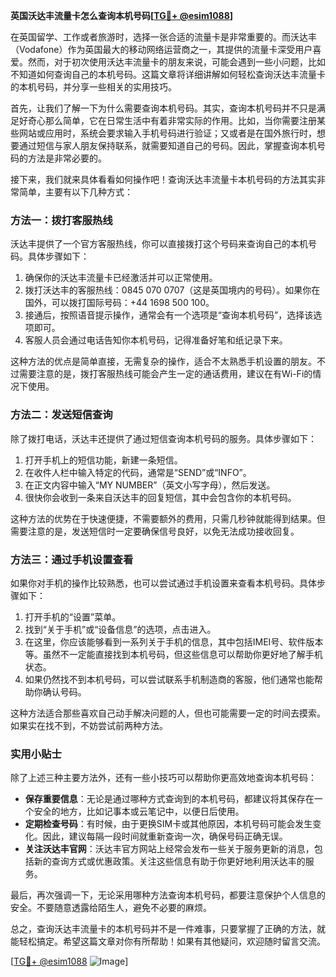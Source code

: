 **英国沃达丰流量卡怎么查询本机号码[[TG💪+ @esim1088](https://t.me/s/esim1088)]**

在英国留学、工作或者旅游时，选择一张合适的流量卡是非常重要的。而沃达丰（Vodafone）作为英国最大的移动网络运营商之一，其提供的流量卡深受用户喜爱。然而，对于初次使用沃达丰流量卡的朋友来说，可能会遇到一些小问题，比如不知道如何查询自己的本机号码。这篇文章将详细讲解如何轻松查询沃达丰流量卡的本机号码，并分享一些相关的实用技巧。

首先，让我们了解一下为什么需要查询本机号码。其实，查询本机号码并不只是满足好奇心那么简单，它在日常生活中有着非常实际的作用。比如，当你需要注册某些网站或应用时，系统会要求输入手机号码进行验证；又或者是在国外旅行时，想要通过短信与家人朋友保持联系，就需要知道自己的号码。因此，掌握查询本机号码的方法是非常必要的。

接下来，我们就来具体看看如何操作吧！查询沃达丰流量卡本机号码的方法其实非常简单，主要有以下几种方式：

### 方法一：拨打客服热线

沃达丰提供了一个官方客服热线，你可以直接拨打这个号码来查询自己的本机号码。具体步骤如下：
1. 确保你的沃达丰流量卡已经激活并可以正常使用。
2. 拨打沃达丰的客服热线：0845 070 0707（这是英国境内的号码）。如果你在国外，可以拨打国际号码：+44 1698 500 100。
3. 接通后，按照语音提示操作，通常会有一个选项是“查询本机号码”，选择该选项即可。
4. 客服人员会通过电话告知你本机号码，记得准备好笔和纸记录下来。

这种方法的优点是简单直接，无需复杂的操作，适合不太熟悉手机设置的朋友。不过需要注意的是，拨打客服热线可能会产生一定的通话费用，建议在有Wi-Fi的情况下使用。

### 方法二：发送短信查询

除了拨打电话，沃达丰还提供了通过短信查询本机号码的服务。具体步骤如下：
1. 打开手机上的短信功能，新建一条短信。
2. 在收件人栏中输入特定的代码，通常是“SEND”或“INFO”。
3. 在正文内容中输入“MY NUMBER”（英文小写字母），然后发送。
4. 很快你会收到一条来自沃达丰的回复短信，其中会包含你的本机号码。

这种方法的优势在于快速便捷，不需要额外的费用，只需几秒钟就能得到结果。但需要注意的是，发送短信时一定要确保信号良好，以免无法成功接收回复。

### 方法三：通过手机设置查看

如果你对手机的操作比较熟悉，也可以尝试通过手机设置来查看本机号码。具体步骤如下：
1. 打开手机的“设置”菜单。
2. 找到“关于手机”或“设备信息”的选项，点击进入。
3. 在这里，你应该能够看到一系列关于手机的信息，其中包括IMEI号、软件版本等。虽然不一定能直接找到本机号码，但这些信息可以帮助你更好地了解手机状态。
4. 如果仍然找不到本机号码，可以尝试联系手机制造商的客服，他们通常也能帮助你确认号码。

这种方法适合那些喜欢自己动手解决问题的人，但也可能需要一定的时间去摸索。如果实在找不到，不妨尝试前两种方法。

### 实用小贴士

除了上述三种主要方法外，还有一些小技巧可以帮助你更高效地查询本机号码：
- **保存重要信息**：无论是通过哪种方式查询到的本机号码，都建议将其保存在一个安全的地方，比如记事本或云笔记中，以便日后使用。
- **定期检查号码**：有时候，由于更换SIM卡或其他原因，本机号码可能会发生变化。因此，建议每隔一段时间就重新查询一次，确保号码正确无误。
- **关注沃达丰官网**：沃达丰官方网站上经常会发布一些关于服务更新的消息，包括新的查询方式或优惠政策。关注这些信息有助于你更好地利用沃达丰的服务。

最后，再次强调一下，无论采用哪种方法查询本机号码，都要注意保护个人信息的安全。不要随意透露给陌生人，避免不必要的麻烦。

总之，查询沃达丰流量卡的本机号码并不是一件难事，只要掌握了正确的方法，就能轻松搞定。希望这篇文章对你有所帮助！如果有其他疑问，欢迎随时留言交流。

[[TG💪+ @esim1088](https://t.me/s/esim1088) ![Image](https://i.postimg.cc/4NQfJmqS/Snipaste-2025-05-13-00-14-12.png)]